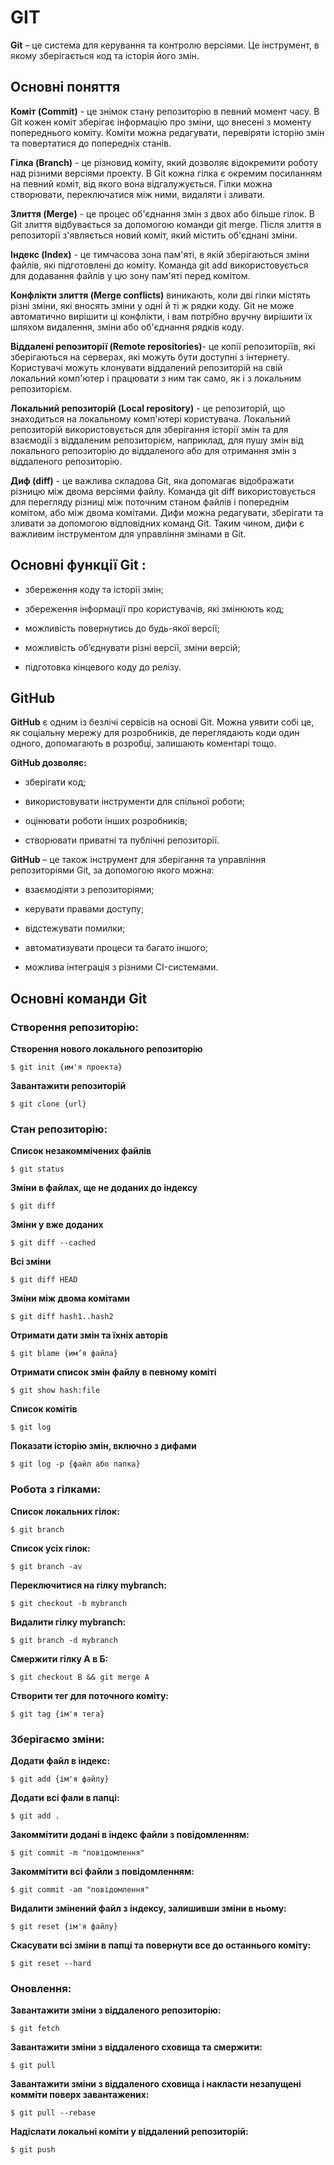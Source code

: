 # GIT

**Git** – це система для керування та контролю версіями. Це інструмент, в якому зберігається код та історія його змін.

## Основні поняття

**Коміт (Commit)** - це знімок стану репозиторію в певний момент часу. В Git кожен коміт зберігає інформацію про зміни, що внесені з моменту попереднього коміту. Коміти можна редагувати, перевіряти історію змін та повертатися до попередніх станів.

**Гілка (Branch)** - це різновид коміту, який дозволяє відокремити роботу над різними версіями проекту. В Git кожна гілка є окремим посиланням на певний коміт, від якого вона відгалужується. Гілки можна створювати, переключатися між ними, видаляти і зливати.

**Злиття (Merge)** - це процес об'єднання змін з двох або більше гілок. В Git злиття відбувається за допомогою команди git merge. Після злиття в репозиторії з'являється новий коміт, який містить об'єднані зміни.

**Індекс (Index)** - це тимчасова зона пам'яті, в якій зберігаються зміни файлів, які підготовлені до коміту. Команда git add використовується для додавання файлів у цю зону пам'яті перед комітом.

**Конфлікти злиття (Merge conflicts)** виникають, коли дві гілки містять різні зміни, які вносять зміни у одні й ті ж рядки коду. Git не може автоматично вирішити ці конфлікти, і вам потрібно вручну вирішити їх шляхом видалення, зміни або об'єднання рядків коду.

**Віддалені репозиторії  (Remote repositories)**- це копії репозиторіїв, які зберігаються на серверах, які можуть бути доступні з інтернету. Користувачі можуть клонувати віддалений репозиторій на свій локальний комп'ютер і працювати з ним так само, як і з локальним репозиторієм.

**Локальний репозиторій (Local repository)** - це репозиторій, що знаходиться на локальному комп'ютері користувача. Локальний репозиторій використовується для зберігання історії змін та для взаємодії з віддаленим репозиторієм, наприклад, для пушу змін від локального репозиторію до віддаленого або для отримання змін з віддаленого репозиторію.

**Диф (diff)** - це важлива складова Git, яка допомагає відображати різницю між двома версіями файлу. Команда git diff використовується для перегляду різниці між поточним станом файлів і попереднім комітом, або між двома комітами. Дифи можна редагувати, зберігати та зливати за допомогою відповідних команд Git. Таким чином, дифи є важливим інструментом для управління змінами в Git.

## Основні функції Git :

-	збереження коду та історії змін;
	
-	збереження інформації про користувачів, які змінюють код;
	
-	можливість повернутись до будь-якої версії;
	
-	можливість об’єднувати різні версії, зміни версій;
	
- підготовка кінцевого коду до релізу.

## GitHub

**GitHub** є одним із безлічі сервісів на основі Git. Можна уявити собі це, як соціальну мережу для розробників, де переглядають коди один одного, допомагають в розробці, залишають коментарі тощо.

**GitHub дозволяє:**

-	зберігати код;

-	використовувати інструменти для спільної роботи;

-	оцінювати роботи інших розробників;

-	створювати приватні та публічні репозиторії.
 
**GitHub** – це також інструмент для зберігання та управління репозиторіями Git, за допомогою якого можна:

-	взаємодіяти з репозиторіями;

-	керувати правами доступу;

-	відстежувати помилки;

-	автоматизувати процеси та багато іншого;

-	можлива інтеграція з різними CI-системами.

## Основні команди Git

### Створення репозиторію:

**Створення нового локального репозиторію**

`$ git init {им'я проекта}`

**Завантажити репозиторій**

`$ git clone {url}`

### Стан репозиторію:

**Список незакоммічених файлів**

`$ git status`

**Зміни в файлах, ще не доданих до індексу**

`$ git diff`

**Зміни у вже доданих**

`$ git diff --cached`

**Всі зміни**

`$ git diff HEAD`

**Зміни між двома комітами**

`$ git diff hash1..hash2`

**Отримати дати змін та їхніх авторів**

`$ git blame {им’я файла}`

**Отримати список змін файлу в певному коміті**

`$ git show hash:file`

**Список комітів**

`$ git log`

**Показати історію змін, включно з дифами**

`$ git log -p {файл або папка}`

### Робота з гілками:

**Список локальних гілок:**

`$ git branch`

**Список усіх гілок:**

`$ git branch -av`

**Переключитися на гілку mybranch:**

`$ git checkout -b mybranch`

**Видалити гілку mybranch:**

`$ git branch -d mybranch`

**Смержити гілку А в Б:**

`$ git checkout B && git merge A`

**Створити тег для поточного коміту:**

`$ git tag {ім'я тега}`

### Зберігаємо зміни:

**Додати файл в індекс:**

`$ git add {ім'я файлу}`

**Додати всі фали в папці:**

`$ git add .`

**Закоммітити додані в індекс файли з повідомленням:**

`$ git commit -m "повідомлення"`

**Закоммітити всі файли з повідомленням:**

`$ git commit -am "повідомлення"`

**Видалити змінений файл з індексу, залишивши зміни в ньому:**

`$ git reset {ім'я файлу}`

**Скасувати всі зміни в папці та повернути все до останнього коміту:**

`$ git reset --hard`

### Оновлення:

**Завантажити зміни з віддаленого репозиторію:**

`$ git fetch`

**Завантажити зміни з віддаленого сховища та смержити:**

`$ git pull`

**Завантажити зміни з віддаленого сховища і накласти незапущені комміти поверх завантажених:**

`$ git pull --rebase`

**Надіслати локальні коміти у віддалений репозиторій:**

`$ git push`




